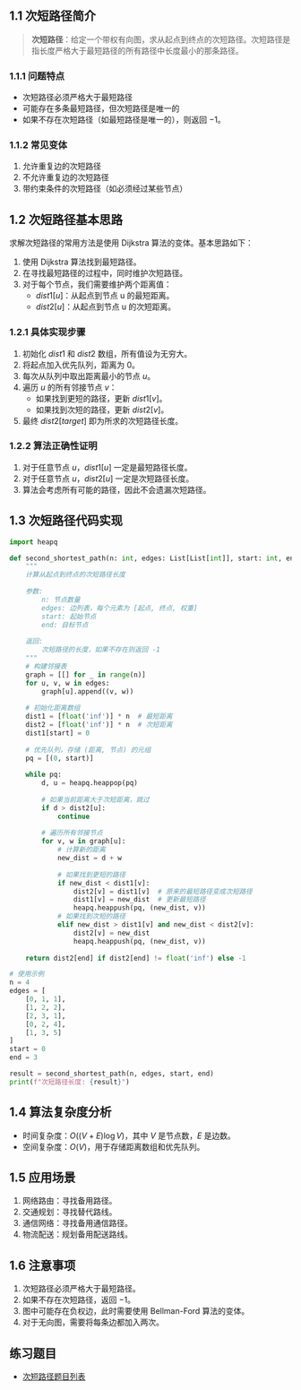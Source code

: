## 1.1 次短路径简介

> **次短路径**：给定一个带权有向图，求从起点到终点的次短路径。次短路径是指长度严格大于最短路径的所有路径中长度最小的那条路径。

### 1.1.1 问题特点

- 次短路径必须严格大于最短路径
- 可能存在多条最短路径，但次短路径是唯一的
- 如果不存在次短路径（如最短路径是唯一的），则返回 $-1$。

### 1.1.2 常见变体

1. 允许重复边的次短路径
2. 不允许重复边的次短路径
3. 带约束条件的次短路径（如必须经过某些节点）

## 1.2 次短路径基本思路

求解次短路径的常用方法是使用 Dijkstra 算法的变体。基本思路如下：

1. 使用 Dijkstra 算法找到最短路径。
2. 在寻找最短路径的过程中，同时维护次短路径。
3. 对于每个节点，我们需要维护两个距离值：
   - $dist1[u]$：从起点到节点 u 的最短距离。
   - $dist2[u]$：从起点到节点 u 的次短距离。

### 1.2.1 具体实现步骤

1. 初始化 $dist1$ 和 $dist2$ 数组，所有值设为无穷大。
2. 将起点加入优先队列，距离为 $0$。
3. 每次从队列中取出距离最小的节点 $u$。
4. 遍历 $u$ 的所有邻接节点 $v$：
   - 如果找到更短的路径，更新 $dist1[v]$。
   - 如果找到次短的路径，更新 $dist2[v]$。
5. 最终 $dist2[target]$ 即为所求的次短路径长度。

### 1.2.2 算法正确性证明

1. 对于任意节点 $u$，$dist1[u]$ 一定是最短路径长度。
2. 对于任意节点 $u$，$dist2[u]$ 一定是次短路径长度。
3. 算法会考虑所有可能的路径，因此不会遗漏次短路径。

## 1.3 次短路径代码实现

```python
import heapq

def second_shortest_path(n: int, edges: List[List[int]], start: int, end: int) -> int:
    """
    计算从起点到终点的次短路径长度
    
    参数:
        n: 节点数量
        edges: 边列表，每个元素为 [起点, 终点, 权重]
        start: 起始节点
        end: 目标节点
    
    返回:
        次短路径的长度，如果不存在则返回 -1
    """
    # 构建邻接表
    graph = [[] for _ in range(n)]
    for u, v, w in edges:
        graph[u].append((v, w))
    
    # 初始化距离数组
    dist1 = [float('inf')] * n  # 最短距离
    dist2 = [float('inf')] * n  # 次短距离
    dist1[start] = 0
    
    # 优先队列，存储 (距离, 节点) 的元组
    pq = [(0, start)]
    
    while pq:
        d, u = heapq.heappop(pq)
        
        # 如果当前距离大于次短距离，跳过
        if d > dist2[u]:
            continue
            
        # 遍历所有邻接节点
        for v, w in graph[u]:
            # 计算新的距离
            new_dist = d + w
            
            # 如果找到更短的路径
            if new_dist < dist1[v]:
                dist2[v] = dist1[v]  # 原来的最短路径变成次短路径
                dist1[v] = new_dist  # 更新最短路径
                heapq.heappush(pq, (new_dist, v))
            # 如果找到次短的路径
            elif new_dist > dist1[v] and new_dist < dist2[v]:
                dist2[v] = new_dist
                heapq.heappush(pq, (new_dist, v))
    
    return dist2[end] if dist2[end] != float('inf') else -1

# 使用示例
n = 4
edges = [
    [0, 1, 1],
    [1, 2, 2],
    [2, 3, 1],
    [0, 2, 4],
    [1, 3, 5]
]
start = 0
end = 3

result = second_shortest_path(n, edges, start, end)
print(f"次短路径长度: {result}")
```

## 1.4 算法复杂度分析

- 时间复杂度：$O((V + E)\log V)$，其中 $V$ 是节点数，$E$ 是边数。
- 空间复杂度：$O(V)$，用于存储距离数组和优先队列。

## 1.5 应用场景

1. 网络路由：寻找备用路径。
2. 交通规划：寻找替代路线。
3. 通信网络：寻找备用通信路径。
4. 物流配送：规划备用配送路线。

## 1.6 注意事项

1. 次短路径必须严格大于最短路径。
2. 如果不存在次短路径，返回 $-1$。
3. 图中可能存在负权边，此时需要使用 Bellman-Ford 算法的变体。
4. 对于无向图，需要将每条边都加入两次。

## 练习题目

- [次短路径题目列表](https://github.com/ITCharge/AlgoNote/tree/main/docs/00_preface/00_06_categories_list.md#%E6%AC%A1%E7%9F%AD%E8%B7%AF%E5%BE%84%E9%A2%98%E7%9B%AE)